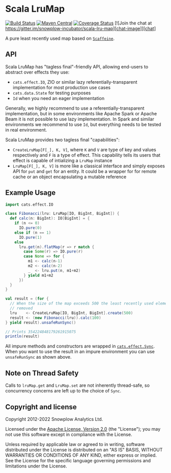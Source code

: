 # Scala LruMap

[![Build Status][ci-image]][ci]
[![Maven Central][release-image]][releases]
[![Coverage Status][coveralls-image]][coveralls]
[![Join the chat at https://gitter.im/snowplow-incubator/scala-lru-map][chat-image]][chat]

A pure least recently used map based on [`Scaffeine`][scaffeine].

## API

Scala LruMap has "tagless final"-friendly API, allowing end-users to abstract over effects they use:

* `cats.effect.IO`, ZIO or similar lazy referentially-transparent implementation for most production use cases
* `cats.data.State` for testing purposes
* `Id` when you need an eager implementation

Generally, we highly recommend to use a referentially-transparent implementation,
but in some environments like Apache Spark or Apache Beam it is not possible to
use lazy implementation. In Spark and similar environments we recommend to use `Id`,
but everything needs to be tested in real environment.

Scala LruMap provides two tagless final "capabilities":

* `CreateLruMap[F[_], K, V]`, where `K` and `V` are type of key and values respectively and `F` is a type of effect. This capability tells its users that effect is capable of intializing a `LruMap` instance
* `LruMap[F[_], K, V]` is more like a classical interface and simply exposes API for `put` and `get` for an entity. It could be a wrapper for for remote cache or an object encapsulating a mutable reference

## Example Usage


```scala
import cats.effect.IO

class Fibonacci(lru: LruMap[IO, BigInt, BigInt]) {
  def calc(n: BigInt): IO[BigInt] = {
    if (n <= 0)
      IO.pure(0)
    else if (n == 1)
      IO.pure(1)
    else
      lru.get(n).flatMap(r => r match {
        case Some(r) => IO.pure(r)
        case None => for {
          m1 <- calc(n-1)
          m2 <- calc(n-2)
          _  <- lru.put(n, m1+m2)
        } yield m1+m2
      })
  }
}

val result = (for {
  // When the size of the map exceeds 500 the least recently used element is
  // removed
  lru    <- CreateLruMap[IO, BigInt, BigInt].create(500)
  result <- (new Fibonacci(lru)).calc(100)
} yield result).unsafeRunSync()

// Prints 354224848179261915075
println(result)
```

All impure methods and constructors are wrapped in [`cats.effect.Sync`][cats-sync].
When you want to use the result in an impure environment you can use
`unsafeRunSync` as shown above.

## Note on Thread Safety

Calls to `lruMap.get` and `LruMap.set` are not inherently thread-safe, so
concurrency concerns are left up to the choice of `Sync`.

## Copyright and license

Copyright 2012-2022 Snowplow Analytics Ltd.

Licensed under the [Apache License, Version 2.0][license] (the "License");
you may not use this software except in compliance with the License.

Unless required by applicable law or agreed to in writing, software
distributed under the License is distributed on an "AS IS" BASIS,
WITHOUT WARRANTIES OR CONDITIONS OF ANY KIND, either express or implied.
See the License for the specific language governing permissions and
limitations under the License.

[scaffeine]: https://github.com/blemale/scaffeine
[cats-sync]: https://typelevel.org/cats-effect/docs/typeclasses/sync

[license]: http://www.apache.org/licenses/LICENSE-2.0

[ci]: https://github.com/snowplow-incubator/scala-lru-map/actions?query=workflow%3ACI
[ci-image]: https://github.com/snowplow-incubator/scala-lru-map/workflows/CI/badge.svg

[releases]: https://maven-badges.herokuapp.com/maven-central/com.snowplowanalytics/scala-lru-map_2.13
[release-image]: https://img.shields.io/maven-central/v/com.snowplowanalytics/scala-lru-map_2.13.svg

[coveralls]: https://coveralls.io/github/snowplow-incubator/scala-lru-map?branch=master
[coveralls-image]: https://coveralls.io/repos/github/snowplow-incubator/scala-lru-map/badge.svg?branch=master

[chat]: https://gitter.im/snowplow-incubator/scala-lru-map?utm_source=badge&utm_medium=badge&utm_campaign=pr-badge&utm_content=badge
[chat-image]: https://badges.gitter.im/snowplow-incubator/scala-lru-map.svg
